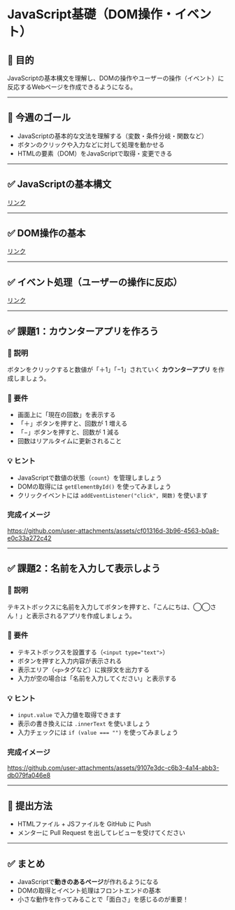 # JavaScript基礎（DOM操作・イベント）

## 🎯 目的

JavaScriptの基本構文を理解し、DOMの操作やユーザーの操作（イベント）に反応するWebページを作成できるようになる。

---

## 🎯 今週のゴール

- JavaScriptの基本的な文法を理解する（変数・条件分岐・関数など）
- ボタンのクリックや入力などに対して処理を動かせる
- HTMLの要素（DOM）をJavaScriptで取得・変更できる

---

## ✅ JavaScriptの基本構文

[リンク](JavaScriptの基本構文.md)

---

## ✅ DOM操作の基本

[リンク](DOM操作の基本.md)

---

## ✅ イベント処理（ユーザーの操作に反応）

[リンク](イベント処理（ユーザーの操作に反応）.md) 

---

## ✅ 課題1：カウンターアプリを作ろう

### 📘 説明  
ボタンをクリックすると数値が「＋1」「−1」されていく **カウンターアプリ** を作成しましょう。

### 🎯 要件

- 画面上に「現在の回数」を表示する
- 「＋」ボタンを押すと、回数が 1 増える
- 「−」ボタンを押すと、回数が 1 減る
- 回数はリアルタイムに更新されること

### 💡 ヒント

- JavaScriptで数値の状態（`count`）を管理しましょう
- DOMの取得には `getElementById()` を使ってみましょう
- クリックイベントには `addEventListener("click", 関数)` を使います

### 完成イメージ

https://github.com/user-attachments/assets/cf01316d-3b96-4563-b0a8-e0c33a272c42

---

## ✅ 課題2：名前を入力して表示しよう

### 📘 説明  
テキストボックスに名前を入力してボタンを押すと、「こんにちは、◯◯さん！」と表示されるアプリを作成しましょう。

### 🎯 要件

- テキストボックスを設置する（`<input type="text">`）
- ボタンを押すと入力内容が表示される
- 表示エリア（`<p>`タグなど）に挨拶文を出力する
- 入力が空の場合は「名前を入力してください」と表示する

### 💡 ヒント

- `input.value` で入力値を取得できます
- 表示の書き換えには `.innerText` を使いましょう
- 入力チェックには `if (value === "")` を使ってみましょう

### 完成イメージ

https://github.com/user-attachments/assets/9107e3dc-c6b3-4a14-abb3-db079fa046e8

---

## 🔄 提出方法

- HTMLファイル + JSファイルを GitHub に Push
- メンターに Pull Request を出してレビューを受けてください

---

## ✅ まとめ

- JavaScriptで**動きのあるページ**が作れるようになる
- DOMの取得とイベント処理はフロントエンドの基本
- 小さな動作を作ってみることで「面白さ」を感じるのが重要！

<!-- 課題を提出する際、プルリクエストに以下を貼り付けてください
## 📊 評価チェックリスト

※ 各観点ごとにチェック数を数え、下記ルールで点数化  
（チェック数 0個=0点 / 1個=1点 / 2個=3点 / 3個以上=5点）

---

### 🎯 成果物（アウトプットの完成度）

- [ ] 変数定義・関数定義・条件分岐などの基本構文を使って動くプログラムを作成している
- [ ] DOMを取得し、要素に対する変更（例：テキストの書き換え）ができている
- [ ] イベント（クリックなど）をトリガーにして処理が動くようにできている
- [ ] 実装したコードをブラウザで動作確認し、期待通りに動いている

---

### 📚 知識理解（仕組みや構文の理解）

- [ ] 変数（let / const）とその使い分けを理解している
- [ ] if / switch / for / while など基本制御構文を説明できる
- [ ] イベントリスナー（addEventListener）を使う意味を説明できる
- [ ] DOMの取得（`getElementById` など）の意味と動作を理解している

---

### 💬 説明力（なぜその実装をしたか）

- [ ] 処理の流れを言葉で説明できる（例：クリック→値取得→表示）
- [ ] なぜこの関数や変数が必要だったのか説明できる
- [ ] イベントと関数の関係性を説明できる
- [ ] 実装したコードの目的・結果が説明できる

---

### 🔧 自己修正（修正・改善の自走力）

- [ ] コンソールログやDevToolsを使ってバグや問題を自力で発見・修正した
- [ ] 不明点を自分で調べて解決しようとした痕跡がある（コメントや検索ログなど）
- [ ] レビューコメントに対して「なぜ直すか」を理解して反映している
- [ ] 試行錯誤してより良い書き方を探そうとしていた形跡がある

---

📝 評価観点ごとのチェック数を数え、以下のように点数に換算してください：

| チェック数 | 点数 |
|------------|------|
| 0個        | 0点  |
| 1個        | 1点  |
| 2個        | 3点  |
| 3〜4個     | 5点  |

-->